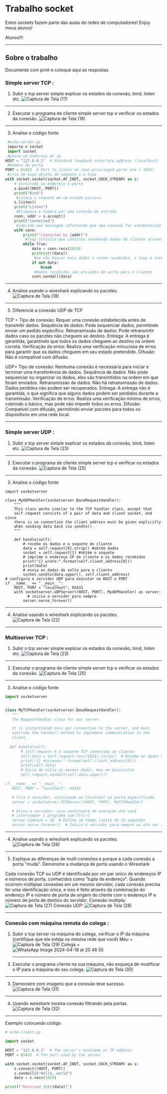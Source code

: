 # Trabalho socket

Estes sockets fazem parte das aulas de redes de computadores!
Enjoy meus alunos!

Alunos!!!
***
## Sobre o trabalho

Documente com print e coloque aqui as respostas

### Simple server TCP :

1) Subir o tcp server simple explicar os estados da conexão, bind, listen etc.
 ![Captura de Tela (17)](https://github.com/morganananana/Fundatec-2024-Aula-Socket/assets/130008630/b798e6c0-da8d-491b-901a-43844230b836)
***
2) Executar o programa de cliente simple server tcp e verificar os estados da conexão.
![Captura de Tela (18)](https://github.com/morganananana/Fundatec-2024-Aula-Socket/assets/130008630/b79e6888-1675-411f-9ff7-4c77de2430e3)
***
3) Analise o código fonte
```python
 #echo-server.py
 importa o socket
 import socket
 #passa um endereço de ip
HOST = "127.0.0.1"  # Standard loopback interface address (localhost)
 #Número da porta
PORT = 65432  # Port to listen on (non-privileged ports are > 1023)
 #cria um novo objeto de soquete e o tipo
with socket.socket(socket.AF_INET, socket.SOCK_STREAM) as s:
    # Vinculado ao endereço e porta 
    s.bind((HOST, PORT))
    print("Bind")
     #coloca o soquete em um estado passivo
    s.listen()
    print("Listen")
     #bloqueia e espera por uma conexão de entrada
    conn, addr = s.accept()
    print("Connected")
     #imprime uma mensagem informando que uma conexão foi estabelecida e mostra o endereço do cliente
    with conn:
        print(f"Connected by {addr}")
         #loop infinito que continua recebendo dados do cliente através do soquete
        while True:
            data = conn.recv(1024)
            print(str(data))
             #se não houver mais dados a serem recebidos, o loop é interrompido
            if not data:
                break
             #dados recebidos são enviados de volta para o cliente
            conn.sendall(data)
```
***
4) Analise usando o wireshark explicando os pacotes.
![Captura de Tela (19)](https://github.com/morganananana/Fundatec-2024-Aula-Socket/assets/130008630/3bf36115-6285-48d0-b6b8-ec5bb3fd8531)
***
5) Diferencie a conexão UDP de TCP
   
TCP =
Tipo de conexão: Requer uma conexão estabelecida antes de transmitir dados.
Sequência de dados: Pode sequenciar dados, permitindo enviar um pedido específico.
Retransmissão de dados: Pode retransmitir dados caso os pacotes não cheguem ao destino.
Entrega: A entrega é garantida, garantindo que todos os dados cheguem ao destino na ordem correta.
Verificação de erros: Realiza uma verificação minuciosa de erros para garantir que os dados cheguem em seu estado pretendido.
Difusão: Não é compatível com difusão.

UDP=
Tipo de conexão: Nenhuma conexão é necessária para iniciar e terminar uma transferência de dados.
Sequência de dados: Não pode sequenciar ou organizar os dados, eles são transmitidos na ordem em que foram enviados.
Retransmissão de dados: Não há retransmissão de dados. Dados perdidos não podem ser recuperados.
Entrega: A entrega não é garantida, o que significa que alguns dados podem ser perdidos durante a transmissão.
Verificação de erros: Realiza uma verificação mínima de erros, cobrindo o básico, mas pode não impedir todos os erros.
Difusão: Compatível com difusão, permitindo enviar pacotes para todos os dispositivos em uma rede local.
***
### Simple server UDP :

1) Subir o tcp server simple explicar os estados da conexão, bind, listen etc.
![Captura de Tela (23)](https://github.com/morganananana/Fundatec-2024-Aula-Socket/assets/130008630/eceecf4e-3c38-40d0-a924-92c73361439d)
***
2) Executar o programa de cliente simple server tcp e verificar os estados da conexão.
![Captura de Tela (25)](https://github.com/morganananana/Fundatec-2024-Aula-Socket/assets/130008630/74837b03-f155-42f8-9365-54ad3b13a495)
***
3) Analise o código fonte
``` phyton
import socketserver

class MyUDPHandler(socketserver.BaseRequestHandler):
    """
    This class works similar to the TCP handler class, except that
    self.request consists of a pair of data and client socket, and since
    there is no connection the client address must be given explicitly
    when sending data back via sendto().
    """

    def handle(self):
        # recebe os dados e o soquete do cliente
        data = self.request[0].strip() #obtém dados
        socket = self.request[1] #obtém o soquete
        # imprime o endereço IP do cliente e os dados recebidos
        print("{} wrote:".format(self.client_address[0]))
        print(data)
        # envia os dados de volta para o cliente   
        socket.sendto(data.upper(), self.client_address)
# configura o servidor UDP para executar no HOST e PORT 
if __name__ == "__main__":
    HOST, PORT = "localhost", 65431
    with socketserver.UDPServer((HOST, PORT), MyUDPHandler) as server:
          # inicia o servidor para sempre 
        server.serve_forever()
```
***
4) Analise usando o wireshark explicando os pacotes.
![Captura de Tela (22)](https://github.com/morganananana/Fundatec-2024-Aula-Socket/assets/130008630/e9be5ddb-d087-43a0-b068-dd09e053aa42)
***

### Multiserver TCP :
1) Subir o tcp server simple explicar os estados da conexão, bind, listen etc.
 ![Captura de Tela (23)](https://github.com/morganananana/Fundatec-2024-Aula-Socket/assets/130008630/259f9035-85f2-4be2-b709-85d738d71e7a)
***
2) Executar o programa de cliente simple server tcp e verificar os estados da conexão.
![Captura de Tela (25)](https://github.com/morganananana/Fundatec-2024-Aula-Socket/assets/130008630/5f7b8340-8bc4-4013-881d-a11821be1979)
***
3) Analise o código fonte
 ```python
import socketserver


class MyTCPHandler(socketserver.BaseRequestHandler):
    """
    The RequestHandler class for our server.

    It is instantiated once per connection to the server, and must
    override the handle() method to implement communication to the
    client.
  
   def handle(self):
        # self.request é o soquete TCP conectado ao cliente
        self.data = self.request.recv(1024).strip()  # Recebe os dados do cliente
        print("{} escreveu:".format(self.client_address[0]))
        print(self.data)
        # Envia de volta os mesmos dados, mas em maiúsculas
        self.request.sendall(self.data.upper())

if __name__ == "__main__":
    HOST, PORT = "localhost", 65432

    # Cria o servidor, vinculando ao localhost na porta especificada
    server = socketserver.TCPServer((HOST, PORT), MyTCPHandler)

    # Ativa o servidor; isso continuará em execução até você
    # interromper o programa com Ctrl-C
    server.timeout = 10  # Define um tempo limite de 10 segundos
    server.serve_forever()  # Inicia o servidor para sempre ou até ser interrompido
```
***
4) Analise usando o wireshark explicando os pacotes.
   ![Captura de Tela (26)](https://github.com/morganananana/Fundatec-2024-Aula-Socket/assets/130008630/ab22de6d-0190-4dfa-9aa5-fa5436ad0925)
 ***
5) Explique as diferenças de multi conexões e porque a cada conexão a porta "muda". Demonstre a mudança de porta usando o Wireshark
   
Cada conexão TCP ou UDP é identificada por um par único de endereços IP e números de porta, conhecidos como "tupla de endereço". Quando ocorrem múltiplas conexões em um mesmo servidor, cada conexão precisa ter uma identificação única, e isso é feito através da combinação do endereço IP e número de porta de origem do cliente com o endereço IP e número de porta de destino do servidor.
Conexão multipla:
![Captura de Tela (27)](https://github.com/morganananana/Fundatec-2024-Aula-Socket/assets/130008630/e2781c55-147a-4ec9-8906-2bdc238217a3)
Conexão UDP:
![Captura de Tela (28)](https://github.com/morganananana/Fundatec-2024-Aula-Socket/assets/130008630/a4a80107-366c-4752-95e9-b90424b83a13)
***
### Conexão com máquina remota do colega :

1) Subir o tcp server na máquina do colega, verificar o IP da máquina (certifique que ele esteja na mesma rede que você)
   Meu =
 ![Captura de Tela (29)](https://github.com/morganananana/Fundatec-2024-Aula-Socket/assets/130008630/c6629aa8-f38e-424d-b69a-81155cf72b98)
  Colega =
![WhatsApp Image 2024-04-18 at 20 46 55](https://github.com/morganananana/Fundatec-2024-Aula-Socket/assets/130008630/fff794a1-821e-41a3-b762-7b650a431695)

   ***
3) Executar o programa cliente na sua máquina, não esqueça de modificar o IP para a máquina do seu colega.
   ![Captura de Tela (30)](https://github.com/morganananana/Fundatec-2024-Aula-Socket/assets/130008630/5b056af1-7409-488d-9f40-dadf73a1de92)
***
3) Demonstre com imagens que a conexão teve sucesso.
   ![Captura de Tela (31)](https://github.com/morganananana/Fundatec-2024-Aula-Socket/assets/130008630/049aa99a-f842-4639-90c0-20ec0f99ec73)
***
4) Usando wireshark mostra conexão filtrando pela portas.
![Captura de Tela (32)](https://github.com/morganananana/Fundatec-2024-Aula-Socket/assets/130008630/606917ce-cc94-4545-8d0f-d1ce28e38c85)

***
Exemplo colocando código

```python
# echo-client.py

import socket

HOST = "127.0.0.1"  # The server's hostname or IP address
PORT = 65432  # The port used by the server

with socket.socket(socket.AF_INET, socket.SOCK_STREAM) as s:
    s.connect((HOST, PORT))
    s.sendall(b"Hello, world")
    data = s.recv(1024)

print(f"Received {str(data)}")
```



